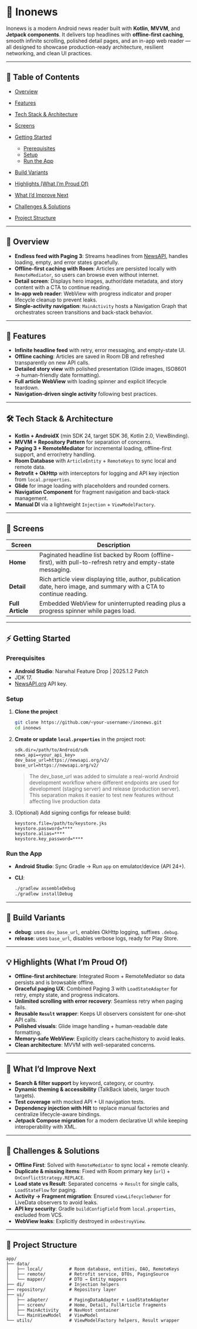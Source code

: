 # 📰 Inonews

Inonews is a modern Android news reader built with **Kotlin**, **MVVM**, and **Jetpack components**. It delivers top headlines with **offline-first caching**, smooth infinite scrolling, polished detail pages, and an in-app web reader — all designed to showcase production-ready architecture, resilient networking, and clean UI practices.

---

## 📑 Table of Contents

* [Overview](#overview)
* [Features](#features)
* [Tech Stack & Architecture](#tech-stack--architecture)
* [Screens](#screens)
* [Getting Started](#getting-started)

  * [Prerequisites](#prerequisites)
  * [Setup](#setup)
  * [Run the App](#run-the-app)
* [Build Variants](#build-variants)
* [Highlights (What I’m Proud Of)](#highlights-what-im-proud-of)
* [What I’d Improve Next](#what-id-improve-next)
* [Challenges & Solutions](#challenges--solutions)
* [Project Structure](#project-structure)

---

## 🌟 Overview

* **Endless feed with Paging 3**: Streams headlines from [NewsAPI](https://newsapi.org), handles loading, empty, and error states gracefully.
* **Offline-first caching with Room**: Articles are persisted locally with `RemoteMediator`, so users can browse even without internet.
* **Detail screen**: Displays hero images, author/date metadata, and story content with a CTA to continue reading.
* **In-app web reader**: WebView with progress indicator and proper lifecycle cleanup to prevent leaks.
* **Single-activity navigation**: `MainActivity` hosts a Navigation Graph that orchestrates screen transitions and back-stack behavior.

---

## 🚀 Features

* **Infinite headline feed** with retry, error messaging, and empty-state UI.
* **Offline caching**: Articles are saved in Room DB and refreshed transparently on new API calls.
* **Detailed story view** with polished presentation (Glide images, ISO8601 → human-friendly date formatting).
* **Full article WebView** with loading spinner and explicit lifecycle teardown.
* **Navigation-driven single activity** following best practices.

---

## 🛠 Tech Stack & Architecture

* **Kotlin + AndroidX** (min SDK 24, target SDK 36, Kotlin 2.0, ViewBinding).
* **MVVM + Repository Pattern** for separation of concerns.
* **Paging 3 + RemoteMediator** for incremental loading, offline-first support, and error/retry handling.
* **Room Database** with `ArticleEntity` + `RemoteKeys` to sync local and remote data.
* **Retrofit + OkHttp** with interceptors for logging and API key injection from `local.properties`.
* **Glide** for image loading with placeholders and rounded corners.
* **Navigation Component** for fragment navigation and back-stack management.
* **Manual DI** via a lightweight `Injection` + `ViewModelFactory`.

---

## 📱 Screens

| Screen           | Description                                                                                                           |
| ---------------- | --------------------------------------------------------------------------------------------------------------------- |
| **Home**         | Paginated headline list backed by Room (offline-first), with pull-to-refresh retry and empty-state messaging.         |
| **Detail**       | Rich article view displaying title, author, publication date, hero image, and summary with a CTA to continue reading. |
| **Full Article** | Embedded WebView for uninterrupted reading plus a progress spinner while pages load.                                  |

---

## ⚡ Getting Started

### Prerequisites

* **Android Studio**: Narwhal Feature Drop | 2025.1.2 Patch
* JDK 17.
* [NewsAPI.org](https://newsapi.org) API key.

### Setup

1. **Clone the project**

   ```bash
   git clone https://github.com/<your-username>/inonews.git
   cd inonews
   ```
2. **Create or update `local.properties`** in the project root:

   ```properties
   sdk.dir=/path/to/Android/sdk
   news_api=<your_api_key>
   dev_base_url=https://newsapi.org/v2/
   base_url=https://newsapi.org/v2/
   ```
   > The dev_base_url was added to simulate a real-world Android development workflow where different endpoints are used for development (staging server) and release (production server).
This separation makes it easier to test new features without affecting live production data
3. (Optional) Add signing configs for release build:

   ```properties
   keystore.file=/path/to/keystore.jks
   keystore.password=****
   keystore.alias=****
   keystore.key_password=****
   ```

### Run the App

* **Android Studio**: Sync Gradle → Run `app` on emulator/device (API 24+).
* **CLI**:

  ```bash
  ./gradlew assembleDebug
  ./gradlew installDebug
  ```

---

## 🧪 Build Variants

* **debug**: uses `dev_base_url`, enables OkHttp logging, suffixes `.debug`.
* **release**: uses `base_url`, disables verbose logs, ready for Play Store.

---

## 💡 Highlights (What I’m Proud Of)

* **Offline-first architecture**: Integrated Room + RemoteMediator so data persists and is browsable offline.
* **Graceful paging UX**: Combined Paging 3 with `LoadStateAdapter` for retry, empty state, and progress indicators.
* **Unlimited scrolling with error recovery**: Seamless retry when paging fails.
* **Reusable `Result` wrapper**: Keeps UI observers consistent for one-shot API calls.
* **Polished visuals**: Glide image handling + human-readable date formatting.
* **Memory-safe WebView**: Explicitly clears cache/history to avoid leaks.
* **Clean architecture**: MVVM with well-separated concerns.

---

## 🔮 What I’d Improve Next

* **Search & filter support** by keyword, category, or country.
* **Dynamic theming & accessibility** (TalkBack labels, larger touch targets).
* **Test coverage** with mocked API + UI navigation tests.
* **Dependency injection with Hilt** to replace manual factories and centralize lifecycle-aware bindings.
* **Jetpack Compose migration** for a modern declarative UI while keeping interoperability with XML.

---

## 🧩 Challenges & Solutions

* **Offline First**: Solved with `RemoteMediator` to sync local + remote cleanly.
* **Duplicate & missing items**: Fixed with Room primary key (`url`) + `OnConflictStrategy.REPLACE`.
* **Load state vs Result**: Separated concerns → `Result` for single calls, `LoadStateFlow` for paging.
* **Activity → Fragment migration**: Ensured `viewLifecycleOwner` for LiveData observers to avoid leaks.
* **API key security**: Gradle `buildConfigField` from `local.properties`, excluded from VCS.
* **WebView leaks**: Explicitly destroyed in `onDestroyView`.

---

## 📂 Project Structure

```
app/
├── data/
│   ├── local/          # Room database, entities, DAO, RemoteKeys
│   ├── remote/         # Retrofit service, DTOs, PagingSource
│   └── mapper/         # DTO → Entity mappers
├── di/                 # Injection helpers
├── repository/         # Repository layer
├── ui/
│   ├── adapter/        # PagingDataAdapter + LoadStateAdapter
│   ├── screen/         # Home, Detail, FullArticle fragments
│   ├── MainActivity    # NavHost container
│   └── MainViewModel   # ViewModel
└── utils/              # ViewModelFactory helpers, Result wrapper
```
